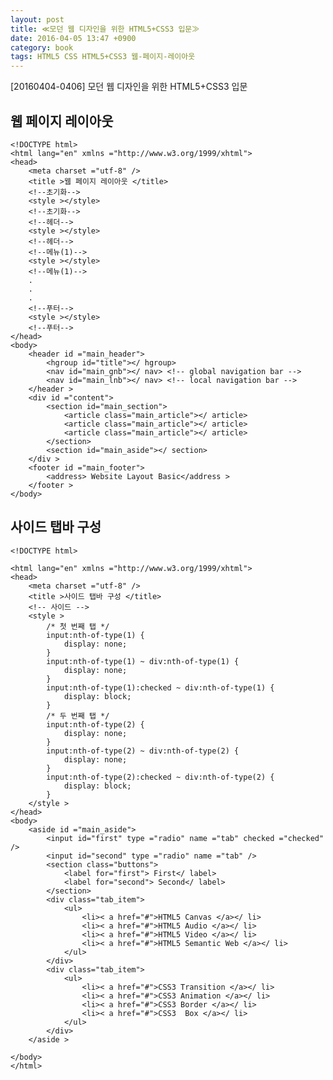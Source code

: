 ```yaml
---
layout: post
title: ≪모던 웹 디자인을 위한 HTML5+CSS3 입문≫  
date: 2016-04-05 13:47 +0900
category: book
tags: HTML5 CSS HTML5+CSS3 웹-페이지-레이아웃
---
```



[20160404-0406]
모던 웹 디자인을 위한 HTML5+CSS3 입문


## 웹 페이지 레이아웃

    <!DOCTYPE html>
    <html lang="en" xmlns ="http://www.w3.org/1999/xhtml">
    <head>
        <meta charset ="utf-8" />
        <title >웹 페이지 레이아웃 </title>
        <!--초기화-->
        <style ></style>
        <!--초기화-->
        <!--헤더-->
        <style ></style>
        <!--헤더-->
        <!--메뉴(1)-->
        <style ></style>
        <!--메뉴(1)-->
        .
        .
        .
        <!--푸터-->
        <style ></style>
        <!--푸터-->
    </head>
    <body>
        <header id ="main_header">
            <hgroup id="title"></ hgroup>
            <nav id="main_gnb"></ nav> <!-- global navigation bar -->
            <nav id="main_lnb"></ nav> <!-- local navigation bar -->
        </header >
        <div id ="content">
            <section id="main_section">
                <article class="main_article"></ article>
                <article class="main_article"></ article>
                <article class="main_article"></ article>
            </section>
            <section id="main_aside"></ section>
        </div >
        <footer id ="main_footer">
            <address> Website Layout Basic</address >
        </footer >
    </body>
</html>



## 사이드 탭바 구성

    <!DOCTYPE html>

    <html lang="en" xmlns ="http://www.w3.org/1999/xhtml">
    <head>
        <meta charset ="utf-8" />
        <title >사이드 탭바 구성 </title>
        <!-- 사이드 -->
        <style >
            /* 첫 번째 탭 */
            input:nth-of-type(1) {
                display: none;
            }
            input:nth-of-type(1) ~ div:nth-of-type(1) {
                display: none;
            }
            input:nth-of-type(1):checked ~ div:nth-of-type(1) {
                display: block;
            }
            /* 두 번째 탭 */
            input:nth-of-type(2) {
                display: none;
            }
            input:nth-of-type(2) ~ div:nth-of-type(2) {
                display: none;
            }
            input:nth-of-type(2):checked ~ div:nth-of-type(2) {
                display: block;
            }
        </style >
    </head>
    <body>
        <aside id ="main_aside">
            <input id="first" type ="radio" name ="tab" checked ="checked" />
            <input id="second" type ="radio" name ="tab" />
            <section class="buttons">
                <label for="first"> First</ label>
                <label for="second"> Second</ label>
            </section>
            <div class="tab_item">
                <ul>
                    <li>< a href="#">HTML5 Canvas </a></ li>
                    <li>< a href="#">HTML5 Audio </a></ li>
                    <li>< a href="#">HTML5 Video </a></ li>
                    <li>< a href="#">HTML5 Semantic Web </a></ li>
                </ul>
            </div>
            <div class="tab_item">
                <ul>
                    <li>< a href="#">CSS3 Transition </a></ li>
                    <li>< a href="#">CSS3 Animation </a></ li>
                    <li>< a href="#">CSS3 Border </a></ li>
                    <li>< a href="#">CSS3  Box </a></ li>
                </ul>
            </div>
        </aside >

    </body>
    </html>
